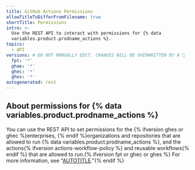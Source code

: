 ```yaml
---
title: GitHub Actions Permissions
allowTitleToDifferFromFilename: true
shortTitle: Permissions
intro: >-
  Use the REST API to interact with permissions for {% data
  variables.product.prodname_actions %}.
topics:
  - API
versions: # DO NOT MANUALLY EDIT. CHANGES WILL BE OVERWRITTEN BY A 🤖
  fpt: '*'
  ghae: '*'
  ghec: '*'
  ghes: '*'
autogenerated: rest
---
```


## About permissions for {% data variables.product.prodname_actions %}

You can use the REST API to set permissions for the {% ifversion ghes or ghec %}enterprises, {% endif %}organizations and repositories that are allowed to run {% data variables.product.prodname_actions %}, and the actions{% ifversion actions-workflow-policy %} and reusable workflows{% endif %} that are allowed to run.{% ifversion fpt or ghec or ghes %} For more information, see "[AUTOTITLE](/actions/learn-github-actions/usage-limits-billing-and-administration#disabling-or-limiting-github-actions-for-your-repository-or-organization)."{% endif %}

<!-- Content after this section is automatically generated -->
